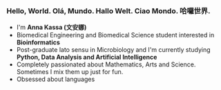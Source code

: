 <!--
**annakassa/annakassa** is a ✨ _special_ ✨ repository because its `README.md` (this file) appears on your GitHub profile.
-->
### Hello, World. Olá, Mundo. Hallo Welt. Ciao Mondo. 哈囉世界. 

- I'm **Anna Kassa (文安娜)**
- Biomedical Engineering and Biomedical Science student interested in **Bioinformatics**
- Post-graduate lato sensu in Microbiology and I'm currently studying **Python, Data Analysis and Artificial Intelligence**
- Completely passionated about Mathematics, Arts and Science. Sometimes I mix them up just for fun. 
- Obsessed about languages

<!--
**annakassa/annakassa** is a ✨ _special_ ✨ repository because its `README.md` (this file) appears on your GitHub profile.
-->
